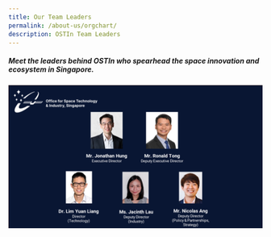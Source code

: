 ```yaml
---
title: Our Team Leaders
permalink: /about-us/orgchart/
description: OSTIn Team Leaders
---
```

##### Meet the leaders behind OSTIn who spearhead the space innovation and ecosystem in Singapore.

![](/images/img_0013.png)